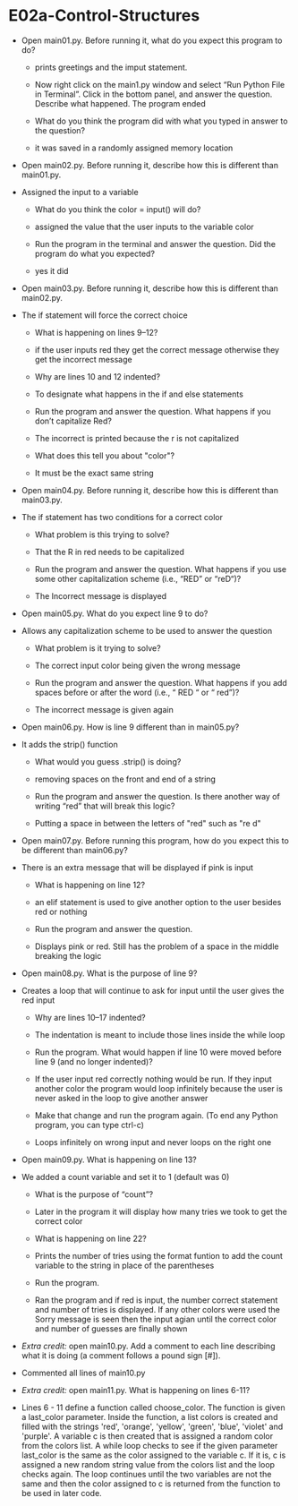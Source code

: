 
# E02a-Control-Structures

- Open main01.py. Before running it, what do you expect this program to do? 
  - prints greetings and the imput statement. 

  - Now right click on the main1.py window and select “Run Python File in Terminal”. Click in the bottom panel, and answer the question. Describe what happened. 
  The program ended

  - What do you think the program did with what you typed in answer to the question?
  - it was saved in a randomly assigned memory location

- Open main02.py. Before running it, describe how this is different than main01.py.
- Assigned the input to a variable

  - What do you think the color = input() will do?
  - assigned the value that the user inputs to the variable color

  - Run the program in the terminal and answer the question. Did the program do what you expected?
  - yes it did

- Open main03.py. Before running it, describe how this is different than main02.py.
- The if statement will force the correct choice

  - What is happening on lines 9–12?
  - if the user inputs red they get the correct message otherwise they get the incorrect message

  - Why are lines 10 and 12 indented?
  - To designate what happens in the if and else statements

  - Run the program and answer the question. What happens if you don’t capitalize Red?
  - The incorrect is printed because the r is not capitalized

  - What does this tell you about "color"?
  - It must be the exact same string

- Open main04.py. Before running it, describe how this is different than main03.py.
- The if statement has two conditions for a correct color

  - What problem is this trying to solve?
  - That the R in red needs to be capitalized

  - Run the program and answer the question. What happens if you use some other capitalization scheme (i.e., “RED” or “reD“)?
  - The Incorrect message is displayed

- Open main05.py. What do you expect line 9 to do?
- Allows any capitalization scheme to be used to answer the question

  - What problem is it trying to solve?
  - The correct input color being given the wrong message

  - Run the program and answer the question. What happens if you add spaces before or after the word (i.e., “ RED “ or “ red”)?
  - The incorrect message is given again

 - Open main06.py. How is line 9 different than in main05.py?
 - It adds the strip() function
   
   - What would you guess .strip() is doing?
   - removing spaces on the front and end of a string
   
   - Run the program and answer the question. Is there another way of writing “red” that will break this logic?
   - Putting a space in between the letters of "red" such as "re d"
 
 - Open main07.py. Before running this program, how do you expect this to be different than main06.py?
 - There is an extra message that will be displayed if pink is input
   
   - What is happening on line 12?
   - an elif statement is used to give another option to the user besides red or nothing
   
   - Run the program and answer the question.
   - Displays pink or red. Still has the problem of a space in the middle breaking the logic
 
 - Open main08.py. What is the purpose of line 9?
 - Creates a loop that will continue to ask for input until the user gives the red input
   
   - Why are lines 10–17 indented?
   - The indentation is meant to include those lines inside the while loop
   
   - Run the program. What would happen if line 10 were moved before line 9 (and no longer indented)?
   - If the user input red correctly nothing would be run. If they input another color the program would loop infinitely because the user is never asked in the loop to give another answer
   
   - Make that change and run the program again. (To end any Python program, you can type ctrl-c)
   - Loops infinitely on wrong input and never loops on the right one

 - Open main09.py. What is happening on line 13?
 - We added a count variable and set it to 1 (default was 0)
   
   - What is the purpose of “count”?
   - Later in the program it will display how many tries we took to get the correct color
   
   - What is happening on line 22?
   - Prints the number of tries using the format funtion to add the count variable to the string in place
   of the parentheses

   - Run the program.
   - Ran the program and if red is input, the number correct statement and number of tries is displayed. If any other colors were used the Sorry message is seen then the input agian until the correct color and number of guesses are finally shown

 - *Extra credit:* open main10.py. Add a comment to each line describing what it is doing (a comment follows a pound sign [#]).
 - Commented all lines of main10.py

 - *Extra credit:* open main11.py. What is happening on lines 6-11?
 - Lines 6 - 11 define a function called choose_color. The function is given a last_color parameter. Inside the function, a list colors is created and filled with the strings 'red', 'orange', 'yellow', 'green', 'blue', 'violet' and 'purple'. A variable c is then created that is assigned a random color from the colors list. A while loop checks to see if the given parameter last_color is the same as the color assigned to the variable c. If it is, c is assigned a new random string value from the colors list and the loop checks again. The loop continues until the two variables are not the same and then the color assigned to c is returned from the function to be used in later code.